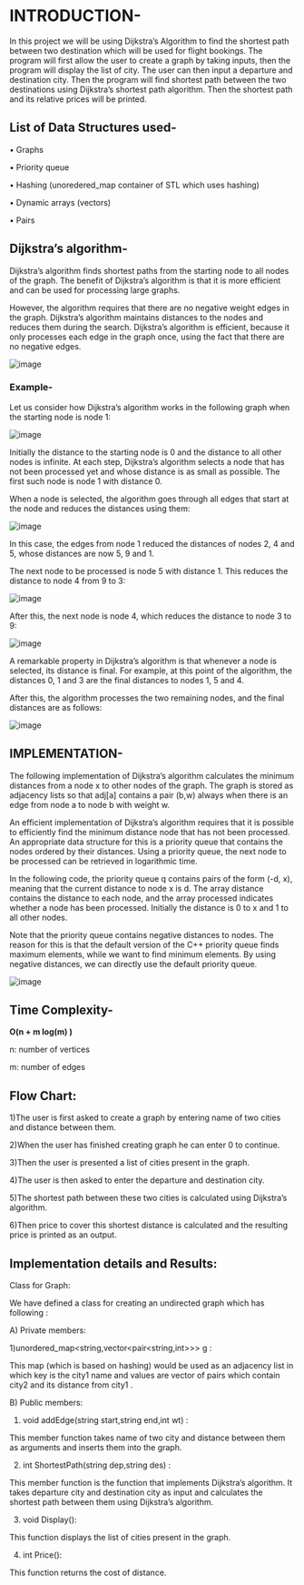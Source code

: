 <h1>
INTRODUCTION-
</h1>

In this project we will be using Dijkstra’s Algorithm to find the shortest path between two destination which will be used for flight bookings. The program will first allow the user to create a graph by taking inputs, then the program will display the list of city. The user can then input a departure and destination city. Then the program will find shortest path between the two destinations using Dijkstra’s shortest path algorithm. Then the shortest path and its relative prices will be printed.

<h2>
List of Data Structures used-
</h2>

•	Graphs

•	Priority queue

•	Hashing (unoredered_map container of STL which uses hashing)

•	Dynamic arrays (vectors)

•	Pairs
<h2>
Dijkstra’s algorithm-
  </h2>

Dijkstra’s algorithm finds shortest paths from the starting node to all nodes of the graph. The benefit of Dijkstra’s algorithm is that it is more efficient and can be used for processing large graphs. 

However, the algorithm requires that there are no negative weight edges in the graph. Dijkstra’s algorithm maintains distances to the nodes and reduces them during the search. Dijkstra’s algorithm is efficient, because it only processes each edge in the graph once, using the fact that there are no negative edges.


![image](https://github.com/user-attachments/assets/d6f58cfe-bf81-4cb6-9533-ba6dd679b5a2)



<h3>
Example-</h3>

Let us consider how Dijkstra’s algorithm works in the following graph when the
starting node is node 1:

![image](https://github.com/user-attachments/assets/29a0cd69-66c7-4cf7-8d45-6ffb74a78cbd)


Initially the distance to the starting node is
0 and the distance to all other nodes is infinite.
At each step, Dijkstra’s algorithm selects a node that has not been processed yet and whose distance is as small as possible. The first such node is node 1 with
distance 0.
                   
When a node is selected, the algorithm goes through all edges that start at the node and reduces the distances using them:


![image](https://github.com/user-attachments/assets/264e0bf4-b141-4505-8d15-150d73795e2c)

                        
In this case, the edges from node 1 reduced the distances of nodes 2, 4 and 5,
whose distances are now 5, 9 and 1.

The next node to be processed is node 5 with distance 1. This reduces the distance to node 4 from 9 to 3:


![image](https://github.com/user-attachments/assets/6f5f45e0-7bac-47fa-acd4-31a5794b04a7)


                          
After this, the next node is node 4, which reduces the  distance to node 3 to 9:

    
![image](https://github.com/user-attachments/assets/6d1ddd29-c8e7-4af1-b5af-79d96bc8c34e)

A remarkable property in Dijkstra’s algorithm is that whenever a node is selected, its distance is final. For example, at this point of the algorithm, the distances 0, 1 and 3 are the final distances to nodes 1, 5 and 4.

After this, the algorithm processes the two remaining nodes, and the final distances are as follows:


![image](https://github.com/user-attachments/assets/91ff9ae7-9865-4f91-baea-f2a6f5d62ee3)



<h2>
IMPLEMENTATION-</h2>

The following implementation of Dijkstra’s algorithm calculates the minimum distances from a node x to other nodes of the graph. The graph is stored as adjacency lists so that adj[a] contains a pair (b,w) always when there is an edge from node a to node b with weight w.

An efficient implementation of Dijkstra’s algorithm requires that it is possible to efficiently find the minimum distance node that has not been processed. An appropriate data structure for this is a priority queue that contains the nodes ordered by their distances. Using a priority queue, the next node to be processed can be retrieved in logarithmic time.

In the following code, the priority queue q contains pairs of the form (-d, x), meaning that the current distance to node x is d. The array distance contains the distance to each node, and the array processed indicates whether a node has been processed. Initially the distance is 0 to x and 1 to all other nodes.	

Note that the priority queue contains negative distances to nodes. The reason for this is that the default version of the C++ priority queue finds maximum elements, while we want to find minimum elements. By using negative distances, we can directly use the default priority queue.

![image](https://github.com/user-attachments/assets/c00a36e5-6ef0-4389-b7bb-18da45f34612)

 
<h2>
Time Complexity-</h2>
  
<b>O(n + m log(m) )</b>

n: number of vertices

m: number of edges


<h2>
Flow Chart: </h2>

1)The user is first asked to create a graph by entering name of two cities and distance between them.

2)When the user has finished creating graph he can enter 0 to continue.

3)Then the user is presented a list of cities present in the graph.

4)The user is then asked to enter the departure and destination city.

5)The shortest path between these two cities is calculated using Dijkstra’s algorithm.

6)Then price to cover this shortest distance is calculated and the resulting price is printed as an output.

<h2>
Implementation details and Results:</h2>

Class for Graph:

We have defined a class for creating an undirected graph which has following :

A) Private members:

1)unordered_map<string,vector<pair<string,int>>> g :

This map (which is based on hashing) would be used as an adjacency list in which key is the city1 name and values are vector of pairs which contain city2 and its distance from city1 .

B) Public members:

1) void addEdge(string start,string end,int wt) :

This member function takes name of two city and distance between them as arguments and inserts them into the graph.

2) int ShortestPath(string dep,string des) :

This member function is the function that implements Dijkstra’s algorithm. It takes departure city and destination city as input and calculates the shortest path between them using Dijkstra’s algorithm. 

3) void Display():

This function displays the list of cities present in the graph.

4) int Price():

This function returns the cost of distance.




